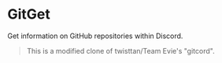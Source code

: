 # GitGet
Get information on GitHub repositories within Discord.

> This is a modified clone of twisttan/Team Evie's "gitcord".
